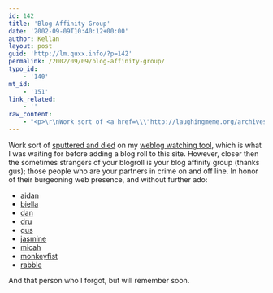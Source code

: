 ```yaml
---
id: 142
title: 'Blog Affinity Group'
date: '2002-09-09T10:40:12+00:00'
author: Kellan
layout: post
guid: 'http://lm.quxx.info/?p=142'
permalink: /2002/09/09/blog-affinity-group/
typo_id:
    - '140'
mt_id:
    - '151'
link_related:
    - ''
raw_content:
    - "<p>\r\nWork sort of <a href=\\\"http://laughingmeme.org/archives/cat_rss.html#000127\\\">sputtered and died</a> on my \r\n<a href=\\\"http://laughingmeme.org/archives/000034.html#000034\\\">weblog watching tool</a>, which is what I was waiting for before adding a blog roll to this site.  However, closer then the sometimes strangers of your blogroll is your blog affinity group (thanks gus);  those people who are your partners in crime on and off line.  In honor of their burgeoning web presence, and without further ado:\r\n\r\n<ul>\r\n<li><a href=\\\"http://sedesdraconis.com\\\">aidan</a></li>\r\n<li><a href=\\\"http://www.healthhacker.com/satoroams/\\\">biella</a></li>\r\n<li><a href=\\\"http://thestudentunderground.org/blog/\\\">dan</a></li>\r\n<li><a href=\\\"http://misnomer.dru.ca\\\">dru</a></li>\r\n<li><a href=\\\"http://gus.protest.net\\\">gus</a></li>\r\n<li><a href=\\\"http://artsymag.com\\\">jasmine</a></li>\r\n<li><a href=\\\"http://riseup.net/~micah/nerf/\\\">micah</a></li>\r\n<li><a href=\\\"http://monkeyfist.com/DailyChurn\\\">monkeyfist</a></li>\r\n<li><a href=\\\"http://anarchogeek.com\\\">rabble</a></li>\r\n</ul>\r\n\r\nAnd that person who I forgot, but will remember soon.\r\n</p>"
---
```


Work sort of [sputtered and died](http://laughingmeme.org/archives/cat_rss.html#000127) on my [weblog watching tool](http://laughingmeme.org/archives/000034.html#000034), which is what I was waiting for before adding a blog roll to this site. However, closer then the sometimes strangers of your blogroll is your blog affinity group (thanks gus); those people who are your partners in crime on and off line. In honor of their burgeoning web presence, and without further ado:

- [aidan](http://sedesdraconis.com)
- [biella](http://www.healthhacker.com/satoroams/)
- [dan](http://thestudentunderground.org/blog/)
- [dru](http://misnomer.dru.ca)
- [gus](http://gus.protest.net)
- [jasmine](http://artsymag.com)
- [micah](http://riseup.net/~micah/nerf/)
- [monkeyfist](http://monkeyfist.com/DailyChurn)
- [rabble](http://anarchogeek.com)

And that person who I forgot, but will remember soon. 
